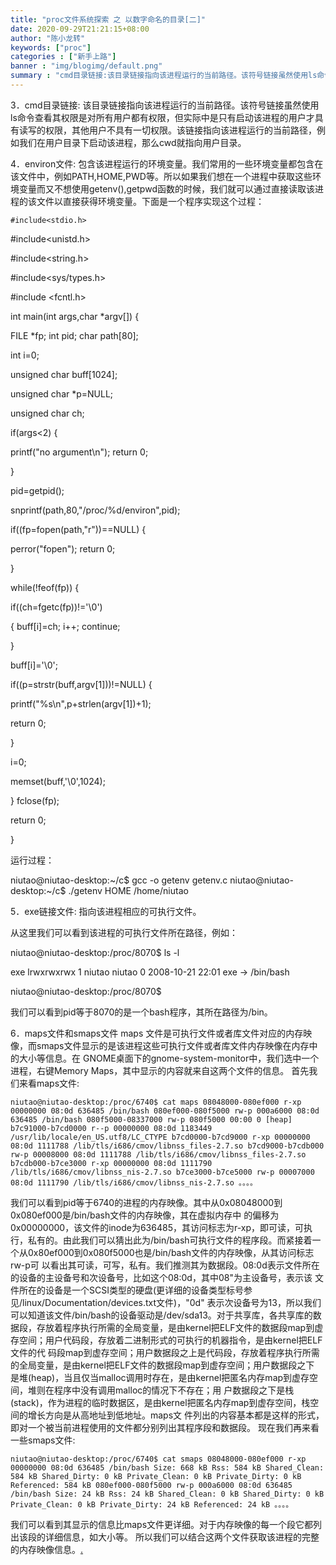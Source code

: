 ```yaml
---
title: "proc文件系统探索 之 以数字命名的目录[二]"
date: 2020-09-29T21:21:15+08:00
author: "陈小龙转"
keywords: ["proc"]
categories : ["新手上路"]
banner : "img/blogimg/default.png"
summary : "cmd目录链接:该目录链接指向该进程运行的当前路径。该符号链接虽然使用ls命令查看其权限是对所有用户都有权限，但实际中是只有启动该进程的用户才具有读写的权限，其他用户不具有一切权限。该链接指向该进程运行的当前路径，例如我们在用户目录下启动该进程，那么cwd就指向用户目录。"
---
```


 3．cmd目录链接: 该目录链接指向该进程运行的当前路径。该符号链接虽然使用ls命令查看其权限是对所有用户都有权限，但实际中是只有启动该进程的用户才具有读写的权限，其他用户不具有一切权限。该链接指向该进程运行的当前路径，例如我们在用户目录下启动该进程，那么cwd就指向用户目录。

 4．environ文件: 包含该进程运行的环境变量。我们常用的一些环境变量都包含在该文件中，例如PATH,HOME,PWD等。所以如果我们想在一个进程中获取这些环境变量而又不想使用getenv(),getpwd函数的时候，我们就可以通过直接读取该进程的该文件以直接获得环境变量。下面是一个程序实现这个过程：

`#include<stdio.h>`

 #include<unistd.h>

 #include<string.h>

 #include<sys/types.h>

 #include <fcntl.h>

 int main(int args,char *argv[]) {

 FILE *fp; int pid; char path[80];

 int i=0; 

unsigned char buff[1024];

 unsigned char *p=NULL;

 unsigned char ch;

 if(args<2) { 

printf("no argument\n"); return 0; 

}

pid=getpid();

 snprintf(path,80,"/proc/%d/environ",pid);

 if((fp=fopen(path,"r"))==NULL) { 

perror("fopen"); return 0;

 }

 while(!feof(fp)) {

 if((ch=fgetc(fp))!='\0') 

{ buff[i]=ch; i++; continue; 

} 

buff[i]='\0';

 if((p=strstr(buff,argv[1]))!=NULL) {

 printf("%s\n",p+strlen(argv[1])+1);

 return 0;

 }

 i=0; 

memset(buff,'\0',1024);

 } fclose(fp);

 return 0; 

} 

运行过程：

niutao@niutao-desktop:~/c$ gcc -o getenv getenv.c niutao@niutao-desktop:~/c$ ./getenv HOME /home/niutao

5．exe链接文件: 指向该进程相应的可执行文件。

从这里我们可以看到该进程的可执行文件所在路径，例如：

 niutao@niutao-desktop:/proc/8070$ ls -l 

exe lrwxrwxrwx 1 niutao niutao 0 2008-10-21 22:01 exe -> /bin/bash 

niutao@niutao-desktop:/proc/8070$ 

我们可以看到pid等于8070的是一个bash程序，其所在路径为/bin。

 6．maps文件和smaps文件 maps 文件是可执行文件或者库文件对应的内存映像，而smaps文件显示的是该进程这些可执行文件或者库文件内存映像在内存中的大小等信息。在 GNOME桌面下的gnome-system-monitor中，我们选中一个进程，右键Memory Maps，其中显示的内容就来自这两个文件的信息。 首先我们来看maps文件:

```
niutao@niutao-desktop:/proc/6740$ cat maps 08048000-080ef000 r-xp 00000000 08:0d 636485 /bin/bash 080ef000-080f5000 rw-p 000a6000 08:0d 636485 /bin/bash 080f5000-08337000 rw-p 080f5000 00:00 0 [heap] b7c91000-b7cd0000 r--p 00000000 08:0d 1183449 /usr/lib/locale/en_US.utf8/LC_CTYPE b7cd0000-b7cd9000 r-xp 00000000 08:0d 1111788 /lib/tls/i686/cmov/libnss_files-2.7.so b7cd9000-b7cdb000 rw-p 00008000 08:0d 1111788 /lib/tls/i686/cmov/libnss_files-2.7.so b7cdb000-b7ce3000 r-xp 00000000 08:0d 1111790 /lib/tls/i686/cmov/libnss_nis-2.7.so b7ce3000-b7ce5000 rw-p 00007000 08:0d 1111790 /lib/tls/i686/cmov/libnss_nis-2.7.so 。。。。
```

我们可以看到pid等于6740的进程的内存映像。其中从0x08048000到0x080ef000是/bin/bash文件的内存映像，其在虚拟内存中 的偏移为0x00000000，该文件的inode为636485，其访问标志为r-xp，即可读，可执行，私有的。由此我们可以猜出此为/bin/bash可执行文件的程序段。而紧接着一个从0x80ef000到0x080f5000也是/bin/bash文件的内存映像，从其访问标志rw-p可 以看出其可读，可写，私有。我们推测其为数据段。08:0d表示文件所在的设备的主设备号和次设备号，比如这个08:0d，其中08"为主设备号，表示该 文件所在的设备是一个SCSI类型的硬盘(更详细的设备类型标号参见/linux/Documentation/devices.txt文件)，"0d" 表示次设备号为13，所以我们可以知道该文件/bin/bash的设备驱动是/dev/sda13。对于共享库，各共享库的数据段，存放着程序执行所需的全局变量，是由kernel把ELF文件的数据段map到虚存空间；用户代码段，存放着二进制形式的可执行的机器指令，是由kernel把ELF文件的代 码段map到虚存空间；用户数据段之上是代码段，存放着程序执行所需的全局变量，是由kernel把ELF文件的数据段map到虚存空间；用户数据段之下 是堆(heap)，当且仅当malloc调用时存在，是由kernel把匿名内存map到虚存空间，堆则在程序中没有调用malloc的情况下不存在；用 户数据段之下是栈(stack)，作为进程的临时数据区，是由kernel把匿名内存map到虚存空间，栈空间的增长方向是从高地址到低地址。maps文 件列出的内容基本都是这样的形式，即对一个被当前进程使用的文件都分别列出其程序段和数据段。 现在我们再来看一些smaps文件:

```
niutao@niutao-desktop:/proc/6740$ cat smaps 08048000-080ef000 r-xp 00000000 08:0d 636485 /bin/bash Size: 668 kB Rss: 584 kB Shared_Clean: 584 kB Shared_Dirty: 0 kB Private_Clean: 0 kB Private_Dirty: 0 kB Referenced: 584 kB 080ef000-080f5000 rw-p 000a6000 08:0d 636485 /bin/bash Size: 24 kB Rss: 24 kB Shared_Clean: 0 kB Shared_Dirty: 0 kB Private_Clean: 0 kB Private_Dirty: 24 kB Referenced: 24 kB 。。。。
```

我们可以看到其显示的信息比maps文件更详细。对于内存映像的每一个段它都列出该段的详细信息，如大小等。 所以我们可以结合这两个文件获取该进程的完整的内存映像信息。[.](http://wwww.kerneltravel.net/index.php/buy-gestanin-non-prescription)